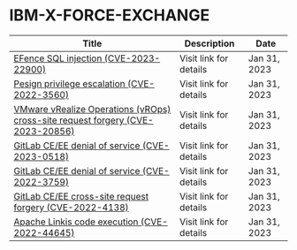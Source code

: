 

# IBM-X-FORCE-EXCHANGE

 |Title|Description|Date|
 |---|---|---|
 |[EFence SQL injection (CVE-2023-22900)](https://exchange.xforce.ibmcloud.com/activity/list?filter=Vulnerabilities)|Visit link for details|Jan 31, 2023|
 |[Pesign privilege escalation (CVE-2022-3560)](https://exchange.xforce.ibmcloud.com/activity/list?filter=Vulnerabilities)|Visit link for details|Jan 31, 2023|
 |[VMware vRealize Operations (vROps) cross-site request forgery (CVE-2023-20856)](https://exchange.xforce.ibmcloud.com/activity/list?filter=Vulnerabilities)|Visit link for details|Jan 31, 2023|
 |[GitLab CE/EE denial of service (CVE-2023-0518)](https://exchange.xforce.ibmcloud.com/activity/list?filter=Vulnerabilities)|Visit link for details|Jan 31, 2023|
 |[GitLab CE/EE denial of service (CVE-2022-3759)](https://exchange.xforce.ibmcloud.com/activity/list?filter=Vulnerabilities)|Visit link for details|Jan 31, 2023|
 |[GitLab CE/EE cross-site request forgery (CVE-2022-4138)](https://exchange.xforce.ibmcloud.com/activity/list?filter=Vulnerabilities)|Visit link for details|Jan 31, 2023|
 |[Apache Linkis code execution (CVE-2022-44645)](https://exchange.xforce.ibmcloud.com/activity/list?filter=Vulnerabilities)|Visit link for details|Jan 31, 2023|
 